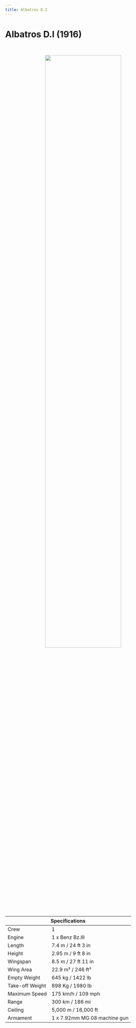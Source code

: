 ```yaml
---
title: Albatros D.I
---
```


<h1 class="center-header">Albatros D.I (1916)</h1>

<br>

<p align="center">
  <img src="../images/albatros_di.jpg" width="70%">
</p>

<br>

<table class="table_component">
  <thead>
    <tr>
      <th colspan="2" class="header">Specifications</th>
    </tr>
  </thead>
  <tbody>
    <tr>
      <td>Crew</td>
      <td>1</td>
    </tr>
    <tr>
      <td>Engine</td>
      <td>1 x Benz Bz.III</td>
    </tr>
    <tr>
      <td>Length</td>
      <td>7.4 m / 24 ft 3 in</td>
    </tr>
    <tr>
      <td>Height</td>
      <td>2.95 m / 9 ft 8 in</td>
    </tr>
    <tr>
      <td>Wingspan</td>
      <td>8.5 m / 27 ft 11 in</td>
    </tr>
    <tr>
      <td>Wing Area</td>
      <td>22.9 m² / 246 ft²</td>
    </tr>
    <tr>
      <td>Empty Weight</td>
      <td>645 kg / 1422 lb</td>
    </tr>
    <tr>
      <td>Take-off Weight</td>
      <td>898 Kg / 1980 lb</td>
    </tr>
    <tr>
      <td>Maximum Speed</td>
      <td>175 km/h / 109 mph</td>
    </tr>
    <tr>
      <td>Range</td>
      <td>300 km / 186 mi</td>
    </tr>
    <tr>
      <td>Ceiling</td>
      <td>5,000 m / 16,000 ft</td>
    </tr>
    <tr>
      <td>Armament</td>
      <td>1 x 7.92mm MG 08 machine gun</td>
    </tr>
  </tbody>
</table>

<br>